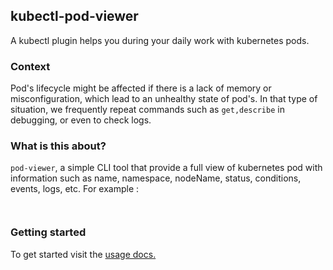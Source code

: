 ## kubectl-pod-viewer

A kubectl plugin helps you during your daily work with kubernetes pods.

### Context
Pod's lifecycle might be affected if there is a lack of memory or misconfiguration, which lead to an unhealthy state of pod's. In that type of situation, we frequently repeat commands such as `get,describe` in debugging,
or even to check logs.

### What is this about?

`pod-viewer`, a simple CLI tool that provide a full view of kubernetes pod with information such as name, namespace, nodeName, status, conditions, events, logs, etc. For example :

```


```

### Getting started

To get started visit the [usage docs.](doc/usage.md)